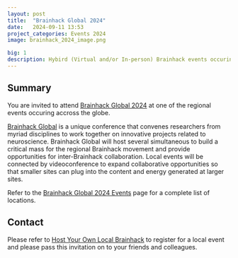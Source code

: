 ```yaml
---
layout: post
title:  "Brainhack Global 2024"
date:   2024-09-11 13:53
project_categories: Events 2024
image: brainhack_2024_image.png

big: 1
description: Hybird (Virtual and/or In-person) Brainhack events occuring at all around the world in November and December.
---
```

## Summary
You are invited to attend [Brainhack Global 2024](http://brainhack.org/global2024) at one of the regional events occuring accross the globe.

[Brainhack Global](http://brainhack.org) is a unique conference that convenes researchers from myriad disciplines to work together on innovative projects related to neuroscience. Brainhack Global will host several simultaneous to build a critical mass for the regional Brainhack movement and provide opportunities for inter-Brainhack collaboration. Local events will be connected by videoconference to expand collaborative opportunities so that smaller sites can plug into the content and energy generated at larger sites.

Refer to the [Brainhack Global 2024 Events](https://brainhack.org/global2024/events/) page for a complete list of locations.

## Contact
Please refer to [Host Your Own Local Brainhack](https://brainhack.org/global2024/events/#host-your-own-local-brainhack) to register for a local event and please pass this invitation on to your friends and colleagues.
